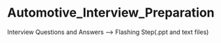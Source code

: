 # Automotive_Interview_Preparation
Interview Questions and Answers
--> Flashing Step(.ppt and text files)
